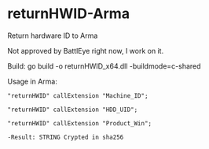 # returnHWID-Arma
Return hardware ID to Arma
 
 Not approved by BattlEye right now, I work on it.
 
 Build: go build -o returnHWID_x64.dll -buildmode=c-shared

 Usage in Arma:
 
    "returnHWID" callExtension "Machine_ID";
    
    "returnHWID" callExtension "HDD_UID";
    
    "returnHWID" callExtension "Product_Win";
    
    -Result: STRING Crypted in sha256
